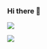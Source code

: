### Hi there 👋

![](https://img.shields.io/badge/Language-C++-informational?style=flat&logo=A8B9CC&logoColor=white&color=2bbc8a)

<img align="center" src="https://github-readme-stats.vercel.app/api/top-langs/?username=EHanz&theme=<THEME_NAME>" />
